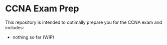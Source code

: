 # CCNA Exam Prep

This repository is intended to optimally prepare you for the CCNA exam and includes:
  - nothing so far (WIP)
